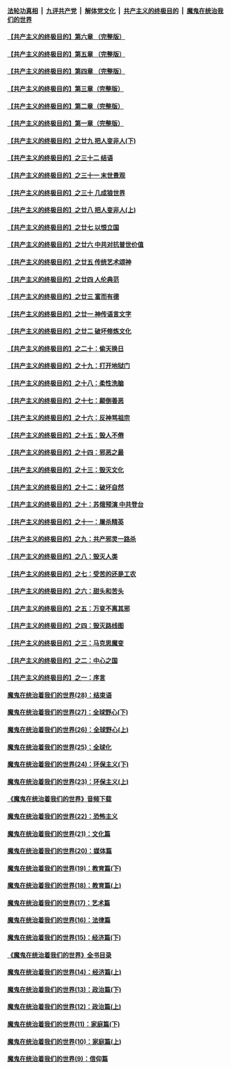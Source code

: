 ####  [法轮功真相](../../../../basic/blob/master/README.md?t=05200002) &nbsp;|&nbsp; [九评共产党](../../../../9ping.md/blob/master/README.md?t=05200002) &nbsp;|&nbsp; [解体党文化](../../../../jtdwh.md/blob/master/README.md?t=05200002)  &nbsp;|&nbsp; [共产主义的终极目的](../../../../gczydzjmd.md/blob/master/README.md?t=05200002) &nbsp;|&nbsp; [魔鬼在统治我们的世界](../../../../mgztzwmdsj.md/blob/master/README.md?t=05200002) 

#### [【共产主义的终极目的】第六章 （完整版）](../pages/nsc422/n11428913.md?t=05200002) 

#### [【共产主义的终极目的】第五章 （完整版）](../pages/nsc422/n11428912.md?t=05200002) 

#### [【共产主义的终极目的】第四章 （完整版）](../pages/nsc422/n11428907.md?t=05200002) 

#### [【共产主义的终极目的】第三章（完整版）](../pages/nsc422/n11428848.md?t=05200002) 

#### [【共产主义的终极目的】第二章（完整版）](../pages/nsc422/n11428831.md?t=05200002) 

#### [【共产主义的终极目的】第一章（完整版）](../pages/nsc422/n11417651.md?t=05200002) 

#### [【共产主义的终极目的】之廿九 把人变非人(下)](../pages/nsc422/n11344140.md?t=05200002) 

#### [【共产主义的终极目的】之三十二 结语](../pages/nsc422/n11360535.md?t=05200002) 

#### [【共产主义的终极目的】之三十一 末世景观](../pages/nsc422/n11351129.md?t=05200002) 

#### [【共产主义的终极目的】之三十 几成狼世界](../pages/nsc422/n11348280.md?t=05200002) 

#### [【共产主义的终极目的】之廿八 把人变非人(上)](../pages/nsc422/n11340492.md?t=05200002) 

#### [【共产主义的终极目的】之廿七 以恨立国](../pages/nsc422/n11336944.md?t=05200002) 

#### [【共产主义的终极目的】之廿六 中共对抗普世价值](../pages/nsc422/n11324785.md?t=05200002) 

#### [【共产主义的终极目的】之廿五 传统艺术颂神](../pages/nsc422/n11296396.md?t=05200002) 

#### [【共产主义的终极目的】之廿四 人伦典范](../pages/nsc422/n11296397.md?t=05200002) 

#### [【共产主义的终极目的】之廿三 富而有德](../pages/nsc422/n11283598.md?t=05200002) 

#### [【共产主义的终极目的】之廿一 神传语言文字](../pages/nsc422/n11263265.md?t=05200002) 

#### [【共产主义的终极目的】之廿二 破坏修炼文化](../pages/nsc422/n11245728.md?t=05200002) 

#### [【共产主义的终极目的】之二十：偷天换日](../pages/nsc422/n11238846.md?t=05200002) 

#### [【共产主义的终极目的】之十九：打开地狱门](../pages/nsc422/n11206376.md?t=05200002) 

#### [【共产主义的终极目的】之十八：柔性洗脑](../pages/nsc422/n11199994.md?t=05200002) 

#### [【共产主义的终极目的】之十七：颠倒善恶](../pages/nsc422/n11179782.md?t=05200002) 

#### [【共产主义的终极目的】之十六：反神骂祖宗](../pages/nsc422/n11166798.md?t=05200002) 

#### [【共产主义的终极目的】之十五：毁人不倦](../pages/nsc422/n11166792.md?t=05200002) 

#### [【共产主义的终极目的】之十四：邪恶之最](../pages/nsc422/n11150249.md?t=05200002) 

#### [【共产主义的终极目的】之十三：毁灭文化](../pages/nsc422/n11135227.md?t=05200002) 

#### [【共产主义的终极目的】之十二：破坏自然](../pages/nsc422/n11135214.md?t=05200002) 

#### [【共产主义的终极目的】之十：苏俄预演 中共登台](../pages/nsc422/n11118424.md?t=05200002) 

#### [【共产主义的终极目的】之十一：屠杀精英](../pages/nsc422/n11118442.md?t=05200002) 

#### [【共产主义的终极目的】之九：共产邪灵一路杀](../pages/nsc422/n11114139.md?t=05200002) 

#### [【共产主义的终极目的】之八：毁灭人类](../pages/nsc422/n11108503.md?t=05200002) 

#### [【共产主义的终极目的】之七：受苦的还是工农](../pages/nsc422/n11101809.md?t=05200002) 

#### [【共产主义的终极目的】之六：甜头和苦头](../pages/nsc422/n11096971.md?t=05200002) 

#### [【共产主义的终极目的】之五：万变不离其邪](../pages/nsc422/n11091285.md?t=05200002) 

#### [【共产主义的终极目的】之四：毁灭路线图](../pages/nsc422/n11086284.md?t=05200002) 

#### [【共产主义的终极目的】之三：马克思魔变](../pages/nsc422/n11061941.md?t=05200002) 

#### [【共产主义的终极目的】之二：中心之国](../pages/nsc422/n11047728.md?t=05200002) 

#### [【共产主义的终极目的】之一：序言](../pages/nsc422/n11086077.md?t=05200002) 

#### [魔鬼在统治着我们的世界(28)：结束语](../pages/nsc422/n10936246.md?t=05200002) 

#### [魔鬼在统治着我们的世界(27)：全球野心(下)](../pages/nsc422/n10928319.md?t=05200002) 

#### [魔鬼在统治着我们的世界(26)：全球野心(上)](../pages/nsc422/n10900318.md?t=05200002) 

#### [魔鬼在统治着我们的世界(25)：全球化](../pages/nsc422/n10788205.md?t=05200002) 

#### [魔鬼在统治着我们的世界(24)：环保主义(下)](../pages/nsc422/n10695307.md?t=05200002) 

#### [魔鬼在统治着我们的世界(23)：环保主义(上)](../pages/nsc422/n10688613.md?t=05200002) 

#### [《魔鬼在统治着我们的世界》音频下载](../pages/nsc422/n10635553.md?t=05200002) 

#### [魔鬼在统治着我们的世界(22)：恐怖主义](../pages/nsc422/n10614727.md?t=05200002) 

#### [魔鬼在统治着我们的世界(21)：文化篇](../pages/nsc422/n10597706.md?t=05200002) 

#### [魔鬼在统治着我们的世界(20)：媒体篇](../pages/nsc422/n10586579.md?t=05200002) 

#### [魔鬼在统治着我们的世界(19)：教育篇(下)](../pages/nsc422/n10564808.md?t=05200002) 

#### [魔鬼在统治着我们的世界(18)：教育篇(上)](../pages/nsc422/n10526970.md?t=05200002) 

#### [魔鬼在统治着我们的世界(17)：艺术篇](../pages/nsc422/n10499093.md?t=05200002) 

#### [魔鬼在统治着我们的世界(16)：法律篇](../pages/nsc422/n10485969.md?t=05200002) 

#### [魔鬼在统治着我们的世界(15)：经济篇(下)](../pages/nsc422/n10469975.md?t=05200002) 

#### [《魔鬼在统治着我们的世界》全书目录](../pages/nsc422/n10464261.md?t=05200002) 

#### [魔鬼在统治着我们的世界(14)：经济篇(上)](../pages/nsc422/n10457370.md?t=05200002) 

#### [魔鬼在统治着我们的世界(13)：政治篇(下)](../pages/nsc422/n10448270.md?t=05200002) 

#### [魔鬼在统治着我们的世界(12)：政治篇(上)](../pages/nsc422/n10444576.md?t=05200002) 

#### [魔鬼在统治着我们的世界(11)：家庭篇(下)](../pages/nsc422/n10440961.md?t=05200002) 

#### [魔鬼在统治着我们的世界(10)：家庭篇(上)](../pages/nsc422/n10435448.md?t=05200002) 

#### [魔鬼在统治着我们的世界(9)：信仰篇](../pages/nsc422/n10432159.md?t=05200002) 

